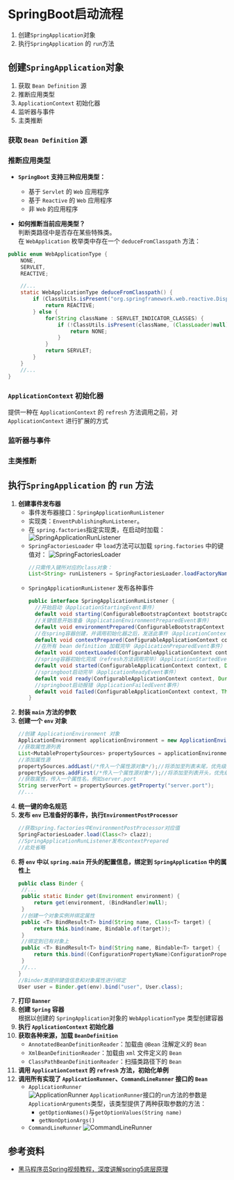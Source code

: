 # SpringBoot启动流程
1. 创建`SpringApplication`对象
2. 执行`SpringApplication` 的 `run`方法

## 创建`SpringApplication`对象
1. 获取 `Bean Definition` 源
2. 推断应用类型
3. `ApplicationContext` 初始化器
4. 监听器与事件
5. 主类推断

### 获取 `Bean Definition` 源

### 推断应用类型
- **`SpringBoot` 支持三种应用类型：**  
  - 基于 `Servlet` 的 `Web` 应用程序
  - 基于 `Reactive` 的 `Web` 应用程序
  - 非 `Web` 的应用程序

- **如何推断当前应用类型？**  
判断类路径中是否存在某些特殊类。  
在 `WebApplication` 枚举类中存在一个 `deduceFromClasspath` 方法：
```java
public enum WebApplicationType {
    NONE,
    SERVLET,
    REACTIVE;

    //...
    static WebApplicationType deduceFromClasspath() {
        if (ClassUtils.isPresent("org.springframework.web.reactive.DispatcherHandler", (ClassLoader)null) && !ClassUtils.isPresent("org.springframework.web.servlet.DispatcherServlet", (ClassLoader)null) && !ClassUtils.isPresent("org.glassfish.jersey.servlet.ServletContainer", (ClassLoader)null)) {
            return REACTIVE;
        } else {
            for(String className : SERVLET_INDICATOR_CLASSES) {
                if (!ClassUtils.isPresent(className, (ClassLoader)null)) {
                    return NONE;
                }
            }
            return SERVLET;
        }
    }
    //...
}
```

### `ApplicationContext` 初始化器
提供一种在 `ApplicationContext` 的 `refresh` 方法调用之前，对 `ApplicationContext` 进行扩展的方式

### 监听器与事件

### 主类推断

## 执行`SpringApplication` 的 `run` 方法
1. **创建事件发布器**  
    - 事件发布器接口：`SpringApplicationRunListener`  
    - 实现类：`EnventPublishingRunListener`。   
    - 在 `spring.factories`指定实现类，在启动时加载：
      ![SpringApplicationRunListener](/spring/spring-boot/SpringApplicationRunListener.png "SpringApplicationRunListener")
    - `SpringFactoriesLoader` 中 `load`方法可以加载 `spring.factories` 中的键值对：
      ![SpringFactoriesLoader](/spring/spring-boot/SpringFactoriesLoader_load.png "SpringFactoriesLoader")
      ```java
      //只需传入键所对应的class对象：
      List<String> runListeners = SpringFactoriesLoader.loadFactoryNames(SpringApplicationRunListener.class);
      ```
    - `SpringApplicationRunListener` 发布各种事件 
      ```java
      public interface SpringApplicationRunListener {
        //开始启动（ApplicationStartingEvent事件）
	    default void starting(ConfigurableBootstrapContext bootstrapContext) {}
        //关键信息开始准备（ApplicationEnvironmentPreparedEvent事件）
	    default void environmentPrepared(ConfigurableBootstrapContext bootstrapContext, ConfigurableEnvironment environment) {}
        //在spring容器创建，并调用初始化器之后，发送此事件（ApplicationContextInitializedEvent事件）
	    default void contextPrepared(ConfigurableApplicationContext context) {}
	    //在所有 bean definition 加载完毕（ApplicationPreparedEvent事件）
	    default void contextLoaded(ConfigurableApplicationContext context) {}
	    //spring容器初始化完成（refresh方法调用完毕）（ApplicationStartedEvent事件）
	    default void started(ConfigurableApplicationContext context, Duration timeTaken) {}
	    //springboot启动完毕（ApplicationReadyEvent事件）
	    default void ready(ConfigurableApplicationContext context, Duration timeTaken) {}
	    //springboot启动报错（ApplicationFailedEvent事件）
	    default void failed(ConfigurableApplicationContext context, Throwable exception) {}
      }
      ```
2. **封装 `main` 方法的参数**
3. **创建一个 `env` 对象**
   ```java
   //创建 ApplicationEnvironment 对象
   ApplicationEnvironment applicationEnvironment = new ApplicationEnvironment();
   //获取属性源列表
   List<MutablePropertySources> propertySources = applicationEnvironment.getPropertySources;
   //添加属性源
   propertySources.addLast(/*传入一个属性源对象*/);//将添加至列表末尾，优先级最低
   propertySources.addFirst(/*传入一个属性源对象*/);//将添加至列表开头，优先级最高
   //获取属性，传入一个属性名，例如server.port
   String serverPort = propertySources.getProperty("server.port");
   //...
   ```
4. **统一键的命名规范**
5. **发布 `env` 已准备好的事件，执行`EnvironmentPostProcessor`**
   ```java
   //获取spring.factories中EnvironmentPostProcessor对应值
   SpringFactoriesLoader.load(Class<?> clazz);
   //SpringApplicationRunListener发布contextPrepared
   //此处省略
   ```
6. **将 `env` 中以 `spring.main` 开头的配置信息，绑定到 `SpringApplication` 中的属性上**
   ```java
   public class Binder {
    //...
    public static Binder get(Environment environment) {
        return get(environment, (BindHandler)null);
    }
    //创建一个对象实例并绑定属性
    public <T> BindResult<T> bind(String name, Class<T> target) {
        return this.bind(name, Bindable.of(target));
    }
    //绑定到已有对象上
    public <T> BindResult<T> bind(String name, Bindable<T> target) {
        return this.bind((ConfigurationPropertyName)ConfigurationPropertyName.of(name), target, (BindHandler)null);
    }
    //...
   }
   //Binder类提供键值信息和对象属性进行绑定
   User user = Binder.get(env).bind("user", User.class);
   ```
7. **打印 `Banner`**
8. **创建 `Spring` 容器**  
   根据以创建的 `SpringApplication`对象的 `WebApplicationType` 类型创建容器
9.  **执行 `ApplicationContext` 初始化器**
10. **获取各种来源，加载 `BeanDefinition`**
    - `AnnotatedBeanDefinitionReader`：加载由 `@Bean` 注解定义的 `Bean`
    - `XmlBeanDefinitionReader`：加载由 `xml` 文件定义的 `Bean`
    - `ClassPathBeanDefinitionReader`：扫描类路径下的 `Bean`
11. **调用 `ApplicationContext` 的 `refresh` 方法，初始化单例**
12. **调用所有实现了 `ApplicationRunner`、`CommandLineRunner` 接口的 `Bean`**
    - `ApplicationRunner`  
      ![ApplicationRunner](/spring/spring-boot/ApplicationRunner.png "ApplicationRunner")
      `ApplicationRunner`接口的`run`方法的参数是`ApplicationArguments`类型，该类型提供了两种获取参数的方法：
      - `getOptionNames()`与`getOptionValues(String name)`
      - `getNonOptionArgs()` 
    - `CommandLineRunner`
      ![CommandLineRunner](/spring/spring-boot/CommandLineRunner.png "CommandLineRunner")

## 参考资料
- [黑马程序员Spring视频教程，深度讲解spring5底层原理](https://www.bilibili.com/video/BV1P44y1N7QG?spm_id_from=333.788.videopod.episodes&vd_source=82c8936823dd2e33632d42e87e1732ba&p=124)